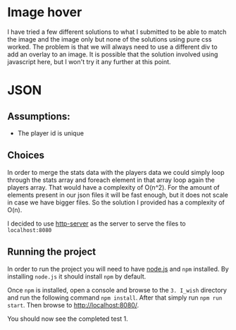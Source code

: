 # Image hover

I have tried a few different solutions to what I submitted to be able to match the image and the image only but none of the solutions using pure css worked. 
The problem is that we will always need to use a different div to add an overlay to an image. 
It is possible that the solution involved using javascript here, but I won't try it any further at this point.

# JSON

## Assumptions:
- The player id is unique

## Choices

In order to merge the stats data with the players data we could simply loop through the stats array and foreach element in that array loop again the players array. That would have a complexity of O(n^2). For the amount of elements present in our json files it will be fast enough, but it does not scale in case we have bigger files. So the solution I provided has a complexity of O(n).

I decided to use [http-server](https://github.com/http-party/http-server) as the server to serve the files to `localhost:8080`

## Running the project

In order to run the project you will need to have [node.js](https://nodejs.org/en/) and `npm` installed. By installing `node.js` it should install `npm` by default.

Once `npm` is installed, open a console and browse to the `3. I_wish` directory and run the following command `npm install`.
After that simply run `npm run start`. Then browse to [http://localhost:8080/](http://localhost:8080/).

You should now see the completed test 1.
